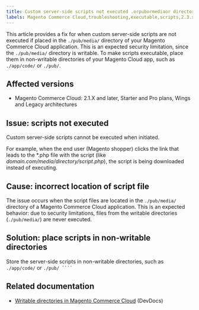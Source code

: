 ```yaml
---
title: Custom server-side scripts not executed .orpubormediaor directory
labels: Magento Commerce Cloud,troubleshooting,executable,scripts,2.3.x,2.2.x,2.1.x,2.4.x
---
```


This article provides a fix for when custom server-side scripts are not executed if placed in the `` ./pub/media/ `` directory of your Magento Commerce Cloud application. This is an expected security limitation, since the `` ./pub/media/ `` directory is writable. To make scripts executable, place them in non-writable directories of your Magento Cloud app, such as `` ./app/code/ `` or `` ./pub/ ``.

## Affected versions

* Magento Commerce Cloud: 2.1.X and later, Starter and Pro plans, Wings and Legacy architectures

## Issue: scripts not executed

Custom server-side scripts cannot be executed when initiated.

For example, when the end user (Magento shopper) clicks the link that leads to the \*.php file with the script (like _domain.com/media/directory/script.php_), the script is being downloaded instead of executing.

## Cause: incorrect location of script file

The issue occurs when the script files are located in the `` ./pub/media/ `` directory of a Magento Commerce Cloud application. This is an expected behavior: due to security limitations, files from the writable directories (`` ./pub/media/ ``) are never executed.

## Solution: place scripts in non-writable directories

Store the server-side scripts in non-writable directories, such as `` ./app/code/ `` or `` ./pub/ ````  ``

## Related documentation

* [Writable directories in Magento Commerce Cloud](https://devdocs.magento.com/guides/v2.3/cloud/project/project-start.html#write-dir) (DevDocs)